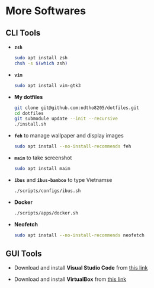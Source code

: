 # More Softwares

## CLI Tools

- **`zsh`**

  ```sh
  sudo apt install zsh
  chsh -s $(which zsh)
  ```

- **`vim`**

  ```sh
  sudo apt install vim-gtk3
  ```

- **My dotfiles**

  ```sh
  git clone git@github.com:ndtho8205/dotfiles.git
  cd dotfiles
  git submodule update --init --recursive
  ./install.sh
  ```

- **`feh`** to manage wallpaper and display images

  ```sh
  sudo apt install --no-install-recommends feh
  ```

- **`maim`** to take screenshot

  ```sh
  sudo apt install maim
  ```

- **`ibus`** and **`ibus-bamboo`** to type Vietnamse

  ```sh
  ./scripts/configs/ibus.sh
  ```

- **Docker**

  ```sh
  ./scripts/apps/docker.sh
  ```

- **Neofetch**

  ```sh
  sudo apt install --no-install-recommends neofetch
  ```

## GUI Tools

- Download and install **Visual Studio Code** from
  [this link](https://code.visualstudio.com/docs/?dv=linux64_deb)

- Download and install **VirtualBox** from
  [this link](https://www.virtualbox.org/wiki/Downloads)
